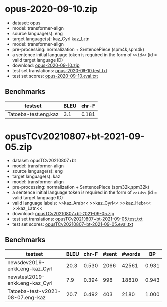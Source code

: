 # opus-2020-09-10.zip

* dataset: opus
* model: transformer-align
* source language(s): eng
* target language(s): kaz_Cyrl kaz_Latn
* model: transformer-align
* pre-processing: normalization + SentencePiece (spm4k,spm4k)
* a sentence initial language token is required in the form of `>>id<<` (id = valid target language ID)
* download: [opus-2020-09-10.zip](https://object.pouta.csc.fi/Tatoeba-MT-models/eng-kaz/opus-2020-09-10.zip)
* test set translations: [opus-2020-09-10.test.txt](https://object.pouta.csc.fi/Tatoeba-MT-models/eng-kaz/opus-2020-09-10.test.txt)
* test set scores: [opus-2020-09-10.eval.txt](https://object.pouta.csc.fi/Tatoeba-MT-models/eng-kaz/opus-2020-09-10.eval.txt)

## Benchmarks

| testset               | BLEU  | chr-F |
|-----------------------|-------|-------|
| Tatoeba-test.eng.kaz 	| 3.1 	| 0.181 |


# opusTCv20210807+bt-2021-09-05.zip

* dataset: opusTCv20210807+bt
* model: transformer-align
* source language(s): eng
* target language(s): kaz
* model: transformer-align
* pre-processing: normalization + SentencePiece (spm32k,spm32k)
* a sentence initial language token is required in the form of `>>id<<` (id = valid target language ID)
* valid language labels: >>kaz_Arab<< >>kaz_Cyrl<< >>kaz_Hebr<< >>kaz_Latn<<
* download: [opusTCv20210807+bt-2021-09-05.zip](https://object.pouta.csc.fi/Tatoeba-MT-models/eng-kaz/opusTCv20210807+bt-2021-09-05.zip)
* test set translations: [opusTCv20210807+bt-2021-09-05.test.txt](https://object.pouta.csc.fi/Tatoeba-MT-models/eng-kaz/opusTCv20210807+bt-2021-09-05.test.txt)
* test set scores: [opusTCv20210807+bt-2021-09-05.eval.txt](https://object.pouta.csc.fi/Tatoeba-MT-models/eng-kaz/opusTCv20210807+bt-2021-09-05.eval.txt)

## Benchmarks

| testset | BLEU  | chr-F | #sent | #words | BP |
|---------|-------|-------|-------|--------|----|
| newsdev2019-enkk.eng-kaz_Cyrl 	| 20.3 	| 0.530 	| 2066 	| 42561 	| 0.931 |
| newstest2019-enkk.eng-kaz_Cyrl 	| 7.9 	| 0.394 	| 998 	| 18810 	| 0.943 |
| Tatoeba-test-v2021-08-07.eng-kaz 	| 20.7 	| 0.492 	| 403 	| 2180 	| 1.000 |


